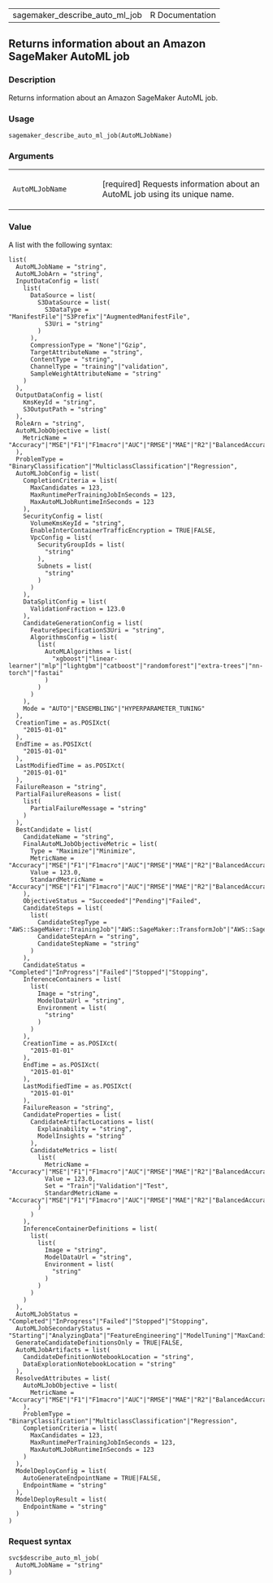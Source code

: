 <table style="width: 100%;">
<tbody>
<tr class="odd">
<td>sagemaker_describe_auto_ml_job</td>
<td style="text-align: right;">R Documentation</td>
</tr>
</tbody>
</table>

## Returns information about an Amazon SageMaker AutoML job

### Description

Returns information about an Amazon SageMaker AutoML job.

### Usage

    sagemaker_describe_auto_ml_job(AutoMLJobName)

### Arguments

<table>
<colgroup>
<col style="width: 35%" />
<col style="width: 65%" />
</colgroup>
<tbody>
<tr class="odd">
<td><code
id="sagemaker_describe_auto_ml_job_:_AutoMLJobName">AutoMLJobName</code></td>
<td><p>[required] Requests information about an AutoML job using its
unique name.</p></td>
</tr>
</tbody>
</table>

### Value

A list with the following syntax:

    list(
      AutoMLJobName = "string",
      AutoMLJobArn = "string",
      InputDataConfig = list(
        list(
          DataSource = list(
            S3DataSource = list(
              S3DataType = "ManifestFile"|"S3Prefix"|"AugmentedManifestFile",
              S3Uri = "string"
            )
          ),
          CompressionType = "None"|"Gzip",
          TargetAttributeName = "string",
          ContentType = "string",
          ChannelType = "training"|"validation",
          SampleWeightAttributeName = "string"
        )
      ),
      OutputDataConfig = list(
        KmsKeyId = "string",
        S3OutputPath = "string"
      ),
      RoleArn = "string",
      AutoMLJobObjective = list(
        MetricName = "Accuracy"|"MSE"|"F1"|"F1macro"|"AUC"|"RMSE"|"MAE"|"R2"|"BalancedAccuracy"|"Precision"|"PrecisionMacro"|"Recall"|"RecallMacro"
      ),
      ProblemType = "BinaryClassification"|"MulticlassClassification"|"Regression",
      AutoMLJobConfig = list(
        CompletionCriteria = list(
          MaxCandidates = 123,
          MaxRuntimePerTrainingJobInSeconds = 123,
          MaxAutoMLJobRuntimeInSeconds = 123
        ),
        SecurityConfig = list(
          VolumeKmsKeyId = "string",
          EnableInterContainerTrafficEncryption = TRUE|FALSE,
          VpcConfig = list(
            SecurityGroupIds = list(
              "string"
            ),
            Subnets = list(
              "string"
            )
          )
        ),
        DataSplitConfig = list(
          ValidationFraction = 123.0
        ),
        CandidateGenerationConfig = list(
          FeatureSpecificationS3Uri = "string",
          AlgorithmsConfig = list(
            list(
              AutoMLAlgorithms = list(
                "xgboost"|"linear-learner"|"mlp"|"lightgbm"|"catboost"|"randomforest"|"extra-trees"|"nn-torch"|"fastai"
              )
            )
          )
        ),
        Mode = "AUTO"|"ENSEMBLING"|"HYPERPARAMETER_TUNING"
      ),
      CreationTime = as.POSIXct(
        "2015-01-01"
      ),
      EndTime = as.POSIXct(
        "2015-01-01"
      ),
      LastModifiedTime = as.POSIXct(
        "2015-01-01"
      ),
      FailureReason = "string",
      PartialFailureReasons = list(
        list(
          PartialFailureMessage = "string"
        )
      ),
      BestCandidate = list(
        CandidateName = "string",
        FinalAutoMLJobObjectiveMetric = list(
          Type = "Maximize"|"Minimize",
          MetricName = "Accuracy"|"MSE"|"F1"|"F1macro"|"AUC"|"RMSE"|"MAE"|"R2"|"BalancedAccuracy"|"Precision"|"PrecisionMacro"|"Recall"|"RecallMacro",
          Value = 123.0,
          StandardMetricName = "Accuracy"|"MSE"|"F1"|"F1macro"|"AUC"|"RMSE"|"MAE"|"R2"|"BalancedAccuracy"|"Precision"|"PrecisionMacro"|"Recall"|"RecallMacro"
        ),
        ObjectiveStatus = "Succeeded"|"Pending"|"Failed",
        CandidateSteps = list(
          list(
            CandidateStepType = "AWS::SageMaker::TrainingJob"|"AWS::SageMaker::TransformJob"|"AWS::SageMaker::ProcessingJob",
            CandidateStepArn = "string",
            CandidateStepName = "string"
          )
        ),
        CandidateStatus = "Completed"|"InProgress"|"Failed"|"Stopped"|"Stopping",
        InferenceContainers = list(
          list(
            Image = "string",
            ModelDataUrl = "string",
            Environment = list(
              "string"
            )
          )
        ),
        CreationTime = as.POSIXct(
          "2015-01-01"
        ),
        EndTime = as.POSIXct(
          "2015-01-01"
        ),
        LastModifiedTime = as.POSIXct(
          "2015-01-01"
        ),
        FailureReason = "string",
        CandidateProperties = list(
          CandidateArtifactLocations = list(
            Explainability = "string",
            ModelInsights = "string"
          ),
          CandidateMetrics = list(
            list(
              MetricName = "Accuracy"|"MSE"|"F1"|"F1macro"|"AUC"|"RMSE"|"MAE"|"R2"|"BalancedAccuracy"|"Precision"|"PrecisionMacro"|"Recall"|"RecallMacro",
              Value = 123.0,
              Set = "Train"|"Validation"|"Test",
              StandardMetricName = "Accuracy"|"MSE"|"F1"|"F1macro"|"AUC"|"RMSE"|"MAE"|"R2"|"BalancedAccuracy"|"Precision"|"PrecisionMacro"|"Recall"|"RecallMacro"|"LogLoss"|"InferenceLatency"
            )
          )
        ),
        InferenceContainerDefinitions = list(
          list(
            list(
              Image = "string",
              ModelDataUrl = "string",
              Environment = list(
                "string"
              )
            )
          )
        )
      ),
      AutoMLJobStatus = "Completed"|"InProgress"|"Failed"|"Stopped"|"Stopping",
      AutoMLJobSecondaryStatus = "Starting"|"AnalyzingData"|"FeatureEngineering"|"ModelTuning"|"MaxCandidatesReached"|"Failed"|"Stopped"|"MaxAutoMLJobRuntimeReached"|"Stopping"|"CandidateDefinitionsGenerated"|"GeneratingExplainabilityReport"|"Completed"|"ExplainabilityError"|"DeployingModel"|"ModelDeploymentError"|"GeneratingModelInsightsReport"|"ModelInsightsError"|"TrainingModels",
      GenerateCandidateDefinitionsOnly = TRUE|FALSE,
      AutoMLJobArtifacts = list(
        CandidateDefinitionNotebookLocation = "string",
        DataExplorationNotebookLocation = "string"
      ),
      ResolvedAttributes = list(
        AutoMLJobObjective = list(
          MetricName = "Accuracy"|"MSE"|"F1"|"F1macro"|"AUC"|"RMSE"|"MAE"|"R2"|"BalancedAccuracy"|"Precision"|"PrecisionMacro"|"Recall"|"RecallMacro"
        ),
        ProblemType = "BinaryClassification"|"MulticlassClassification"|"Regression",
        CompletionCriteria = list(
          MaxCandidates = 123,
          MaxRuntimePerTrainingJobInSeconds = 123,
          MaxAutoMLJobRuntimeInSeconds = 123
        )
      ),
      ModelDeployConfig = list(
        AutoGenerateEndpointName = TRUE|FALSE,
        EndpointName = "string"
      ),
      ModelDeployResult = list(
        EndpointName = "string"
      )
    )

### Request syntax

    svc$describe_auto_ml_job(
      AutoMLJobName = "string"
    )

